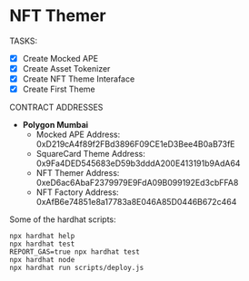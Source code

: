 # NFT Themer

TASKS:

- [x] Create Mocked APE
- [x] Create Asset Tokenizer
- [x] Create NFT Theme Interaface
- [x] Create First Theme

CONTRACT ADDRESSES

- **Polygon Mumbai**
  - Mocked APE Address: 0xD219cA4f89f2FBd3896F09CE1eD3Bee4B0aB73fE
  - SquareCard Theme Address: 0x9Fa4DED545683eD59b3dddA200E413191b9AdA64
  - NFT Themer Address: 0xeD6ac6AbaF2379979E9FdA09B099192Ed3cbFFA8
  - NFT Factory Address: 0xAfB6e74851e8a17783a8E046A85D0446B672c464

Some of the hardhat scripts:

```shell
npx hardhat help
npx hardhat test
REPORT_GAS=true npx hardhat test
npx hardhat node
npx hardhat run scripts/deploy.js
```
